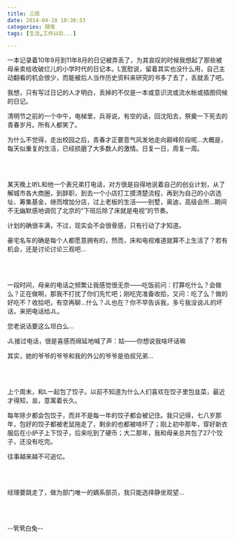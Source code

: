 ```yaml
---
title: 三观
date: 2014-04-18 10:36:53
categories: 随笔
tags: [生活,工作以后...]

---
```

一本记录着10年9月到11年8月的日记被弄丢了，为其哀叹的时候我想起了那些被母亲卖给收破烂儿的小学时代的日记本。L宽慰说，留着其实也没什么用，自己主动翻看的机会很少，而能被后人当作历史资料来研究的书多了去了，丢就丢了吧。

我想，只有写过日记的人才明白，丢掉的不仅是一本或意识流或流水帐或插图伺候的日记。

清明节之前的一个中午，电梯里，兵哥说，有空的话，回沈阳去，祭奠一下死去的青春岁月。所有人都笑了。

为什么不觉得，走出校园之后，青春才正要意气风发地走向巅峰阶段呢...大概是，每天似重复的生活，已经损磨了大多数人的激情。日复一日，周复一周。

<br /><br />

某天晚上听L和他一个表兄弟打电话，对方很是自得地说着自己的创业计划，从了解城市各大商圈，到辞职，到去一个小店打工摸清楚流程，再到为自己的小店选址、筹集基金，继而增加分店，过上老板的生活——别墅，奥迪，高级会所...期间不无幽默感地调侃了北京的“下班后除了床就是电视”的节奏。

计划的确很丰满，不过，现实会不会很骨感，只有行动了才知道。

豪宅名车的确是每个人都愿意拥有的，然而，床和电视难道就算不上生活了？若有机会，还是讨论讨论三观吧...

<br /><br />

一段时间，母亲的电话之频繁让我感觉很无奈——吃饭前问：打算吃什么？会做么？正在做啊，那我不打扰了你们先忙吧；刚吃完准备收拾，又问：吃了么？做的好吃不？收拾吧，有空再聊...什么？JL也在？你不早告诉我，多亏我没说JL的坏话，来把电话给JL。

您老说话要这么坦白么...

JL接过电话，很是喜感而绵延地喊了声：姑——你想说我啥坏话嘛

其实，她的爷爷的爷爷和我的外公的爷爷是伯叔兄弟...

<br /><br />

上个周末，和L一起包了饺子。以前不知道为什么人们喜欢在饺子里包韭菜，最近才得知，韭，意寓着长久。

每年除夕都会包饺子，而并不是每一年的饺子都会被记住。我只记得，七八岁那年，包好的饺子都被老鼠拖走了，剩余的也都被啃坏了；刚上初中那年，穿好新衣服后在小炉子上下饺子，后来吃到了硬币；大二那年，我和母亲总共包了27个饺子，还没有吃完。

往事越来越不可追忆。

<br /><br />

经理要跳走了，做为部门唯一的嫡系部员，我只能选择静坐观望...

<br /><br />

--茕茕白兔--